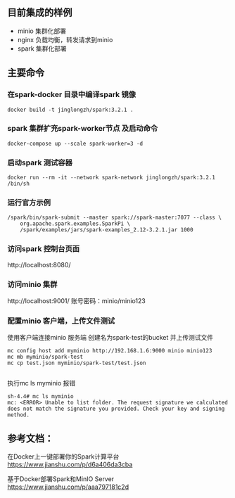 ## 目前集成的样例
 - minio 集群化部署
 - nginx 负载均衡，转发请求到minio
 - spark 集群化部署


## 主要命令


###  在spark-docker 目录中编译spark 镜像

```
docker build -t jinglongzh/spark:3.2.1 .
```

### spark 集群扩充spark-worker节点 及启动命令
```
docker-compose up --scale spark-worker=3 -d
```
### 启动spark 测试容器
``` 
docker run --rm -it --network spark-network jinglongzh/spark:3.2.1 /bin/sh

```
### 运行官方示例
```
/spark/bin/spark-submit --master spark://spark-master:7077 --class \
    org.apache.spark.examples.SparkPi \
    /spark/examples/jars/spark-examples_2.12-3.2.1.jar 1000
```

### 访问spark 控制台页面
http://localhost:8080/

### 访问minio 集群
http://localhost:9001/
账号密码：minio/minio123

### 配置minio 客户端，上传文件测试

使用客户端连接minio 服务端
创建名为spark-test的bucket
并上传测试文件
```
mc config host add myminio http://192.168.1.6:9000 minio minio123
mc mb myminio/spark-test
mc cp test.json myminio/spark-test/test.json


```
执行mc ls myminio 报错
```
sh-4.4# mc ls myminio
mc: <ERROR> Unable to list folder. The request signature we calculated does not match the signature you provided. Check your key and signing method.
```
## 参考文档：
在Docker上一键部署你的Spark计算平台
https://www.jianshu.com/p/d6a406da3cba

基于Docker部署Spark和MinIO Server
https://www.jianshu.com/p/aaa797181c2d

